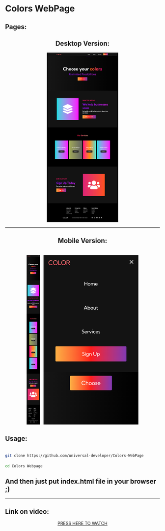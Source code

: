 <h1>Colors WebPage</h1>

<h2>Pages:</h2>

<h2 align="center">Desktop Version:</h2>
<p align="center"><img src="assets/full-desktop.png" height="550px"/></p>


<hr>

<h2 align="center">Mobile Version:</h2>

<p align="center">
<br/>
<img src="assets/full-mobile.png" height="550px"/>
&nbsp;
<img src="assets/navbar-mobile.png" height="550px"/>
</p>


<h2>Usage: </h2>

```bash

git clone https://github.com/universal-developer/Colors-WebPage

cd Colors Webpage
```

<h2>And then just put index.html file in your browser ;)</h2>

<hr>

<h2>Link on video:</h2>

<p align="center"><a href="https://www.youtube.com/watch?v=3-2Pj5hxwrw">PRESS HERE TO WATCH</a></p>

